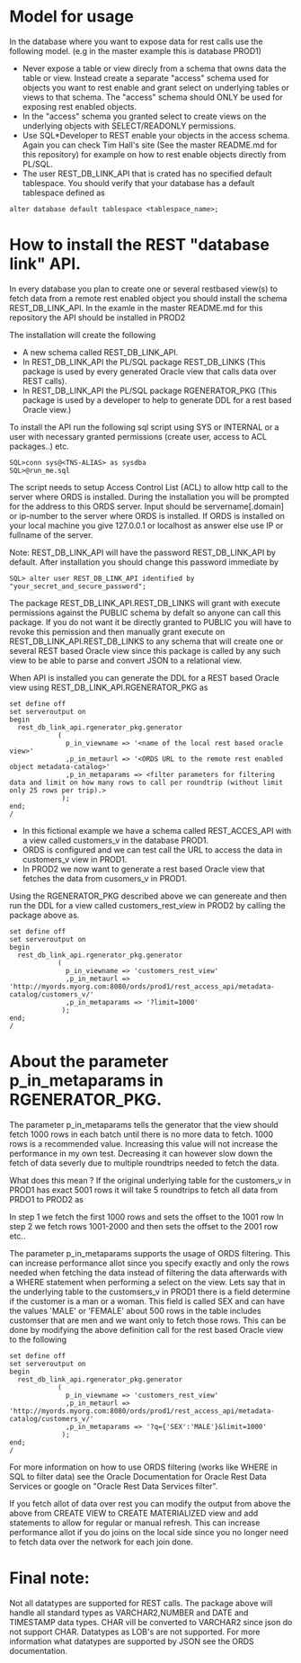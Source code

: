 # Model for usage

In the database where you want to expose data for rest calls use the following model. (e.g in the master example this is database PROD1)

* Never expose a table or view direcly from a schema that owns data the table or view. Instead create a separate "access" schema used for objects you want to rest enable and grant select on underlying tables or views to that schema. The "access" schema should ONLY be used for exposing rest enabled objects.
* In the "access" schema you granted select to create views on the underlying objects with SELECT/READONLY permissions.
* Use SQL*Developer to REST enable your objects in the access schema. Again you can check Tim Hall's site (See the master README.md for this repository) for example on how to rest enable objects directly from PL/SQL.
* The user REST_DB_LINK_API that is crated has no specified default tablespace. You should verify that your database has a default tablespace defined as

```
alter database default tablespace <tablespace_name>;
```


# How to install the REST "database link" API.

In every database you plan to create one or several restbased view(s) to fetch data from a remote rest enabled object you should install the schema REST_DB_LINK_API.
In the examle in the master README.md for this repository the API should be installed in PROD2

The installation will create the following

* A new schema called REST_DB_LINK_API.
* In REST_DB_LINK_API the PL/SQL package REST_DB_LINKS (This package is used by every generated Oracle view that calls data over REST calls).
* In REST_DB_LINK_API the PL/SQL package RGENERATOR_PKG (This package is used by a developer to help to generate DDL for a rest based Oracle view.)

To install the API run the following sql script using SYS or INTERNAL or a user with necessary granted permissions (create user, access to ACL packages..) etc.

```
SQL>conn sys@<TNS-ALIAS> as sysdba 
SQL>@run_me.sql
``` 

The script needs to setup Access Control List (ACL) to allow http call to the server where ORDS is installed. During the installation you will be prompted
for the address to this ORDS server. Input should be servername[.domain] or ip-number to the server where ORDS is installed. If ORDS is installed on your 
local machine you give 127.0.0.1 or localhost as answer else use IP or fullname of the server.

Note: REST_DB_LINK_API will have the password REST_DB_LINK_API by default. After installation you should change this password immediate by

```
SQL> alter user REST_DB_LINK_API identified by "your_secret_and_secure_password";
```

The package REST_DB_LINK_API.REST_DB_LINKS will grant with execute permissions against the PUBLIC schema by defalt so anyone can call this package.
If you do not want it be directly granted to PUBLIC you will have to revoke this pemission and then manually grant
execute on REST_DB_LINK_API.REST_DB_LINKS to any schema that will create one or several REST based Oracle view since this package is called by
any such view to be able to parse and convert JSON to a relational view.

When API is installed you can generate the DDL for a REST based Oracle view using REST_DB_LINK_API.RGENERATOR_PKG as 

```
set define off
set serveroutput on
begin
  rest_db_link_api.rgenerator_pkg.generator
            (
              p_in_viewname => '<name of the local rest based oracle view>'
              ,p_in_metaurl => '<ORDS URL to the remote rest enabled object metadata-catalog>'
              ,p_in_metaparams => <filter parameters for filtering data and limit on how many rows to call per roundtrip (without limit only 25 rows per trip).>
             );
end;
/
```

* In this fictional example we have a schema called REST_ACCES_API with a view called customers_v in the database PROD1.
* ORDS is configured and we can test call the URL to access the data in customers_v view in PROD1.
* In PROD2 we now want to generate a rest based Oracle view that fetches the data from cusomers_v in PROD1.

Using the RGENERATOR_PKG described above we can genereate and then run the DDL for a view called customers_rest_view in PROD2 by calling the package above as.

```
set define off
set serveroutput on
begin
  rest_db_link_api.rgenerator_pkg.generator
            (
              p_in_viewname => 'customers_rest_view'
              ,p_in_metaurl => 'http://myords.myorg.com:8080/ords/prod1/rest_access_api/metadata-catalog/customers_v/'
              ,p_in_metaparams => '?limit=1000'
             );
end;
/
```
# About the parameter p_in_metaparams in RGENERATOR_PKG.

The parameter p_in_metaparams tells the generator that the view should fetch 1000 rows in each batch until there is no more data to fetch. 1000 rows is a recommended value. Increasing this value will not increase the performance in my own test. Decreasing it can however slow down the fetch of data severly due
to multiple roundtrips needed to fetch the data.

What does this mean ? If the original underlying table for the customers_v in PROD1 has exact 5001 rows it will take 5 roundtrips to fetch all data from PRDO1 to PROD2 as

In step 1 we fetch the first 1000 rows and sets the offset to the 1001 row
In step 2 we fetch rows 1001-2000 and then sets the offset to the 2001 row
etc..

The parameter p_in_metaparams supports the usage of ORDS filtering. This can increase performance allot since you specify exactly and only the rows needed when fetching the data instead of filtering the data afterwards with a WHERE statement when performing a select on the view. Lets say that in the underlying table to the customsers_v in PROD1 there is a field determine if the customer is a man or a woman. This field is called SEX and can have the values 'MALE' or 'FEMALE' about 500 rows in the table includes customser that are men and we want only to fetch those rows. This can be done by modifying the above definition call for the rest based Oracle view to the following

```
set define off
set serveroutput on
begin
  rest_db_link_api.rgenerator_pkg.generator
            (
              p_in_viewname => 'customers_rest_view'
              ,p_in_metaurl => 'http://myords.myorg.com:8080/ords/prod1/rest_access_api/metadata-catalog/customers_v/'
              ,p_in_metaparams => '?q={'SEX':'MALE'}&limit=1000'
             );
end;
/
```

For more information on how to use ORDS filtering (works like WHERE in SQL to filter data) see the Oracle Documentation for Oracle Rest Data Services or google on "Oracle Rest Data Services filter".

If you fetch allot of data over rest you can modify the output from above the above from CREATE VIEW to CREATE MATERIALIZED view and add statements to allow for regular or manual refresh. This can increase performance allot if you do joins on the local side since you no longer need to fetch data over the network for each join done.

# Final note:

Not all datatypes are supported for REST calls. The package above will handle all standard types as VARCHAR2,NUMBER and DATE and TIMESTAMP data types. CHAR vill be converted to VARCHAR2 since json do not support CHAR. Datatypes as LOB's are not supported. For more information what datatypes are supported by JSON see the ORDS documentation.
